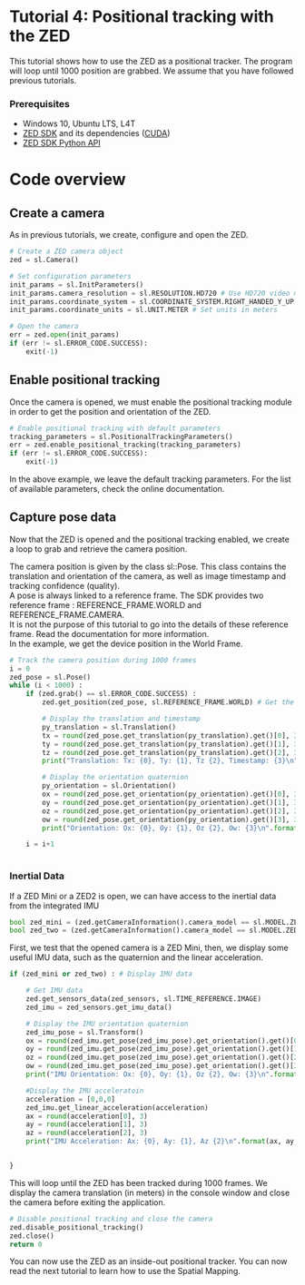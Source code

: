 # Tutorial 4: Positional tracking with the ZED

This tutorial shows how to use the ZED as a positional tracker. The program will loop until 1000 position are grabbed.
We assume that you have followed previous tutorials.

### Prerequisites

- Windows 10, Ubuntu LTS, L4T
- [ZED SDK](https://www.stereolabs.com/developers/) and its dependencies ([CUDA](https://developer.nvidia.com/cuda-downloads))
- [ZED SDK Python API](https://www.stereolabs.com/docs/app-development/python/install/)

# Code overview
## Create a camera

As in previous tutorials, we create, configure and open the ZED. 

```python
# Create a ZED camera object
zed = sl.Camera()

# Set configuration parameters
init_params = sl.InitParameters()
init_params.camera_resolution = sl.RESOLUTION.HD720 # Use HD720 video mode (default fps: 60)
init_params.coordinate_system = sl.COORDINATE_SYSTEM.RIGHT_HANDED_Y_UP # Use a right-handed Y-up coordinate system
init_params.coordinate_units = sl.UNIT.METER # Set units in meters

# Open the camera
err = zed.open(init_params)
if (err != sl.ERROR_CODE.SUCCESS):
    exit(-1)
```

## Enable positional tracking

Once the camera is opened, we must enable the positional tracking module in order to get the position and orientation of the ZED.

```python
# Enable positional tracking with default parameters
tracking_parameters = sl.PositionalTrackingParameters()
err = zed.enable_positional_tracking(tracking_parameters)
if (err != sl.ERROR_CODE.SUCCESS):
    exit(-1)
```

In the above example, we leave the default tracking parameters. For the list of available parameters, check the online documentation.

## Capture pose data

Now that the ZED is opened and the positional tracking enabled, we create a loop to grab and retrieve the camera position.

The camera position is given by the class sl::Pose. This class contains the translation and orientation of the camera, as well as image timestamp and tracking confidence (quality).<br/>
A pose is always linked to a reference frame. The SDK provides two reference frame : REFERENCE_FRAME.WORLD and REFERENCE_FRAME.CAMERA.<br/> It is not the purpose of this tutorial to go into the details of these reference frame. Read the documentation for more information.<br/>
In the example, we get the device position in the World Frame.

```python
# Track the camera position during 1000 frames
i = 0
zed_pose = sl.Pose()
while (i < 1000) :
    if (zed.grab() == sl.ERROR_CODE.SUCCESS) :
        zed.get_position(zed_pose, sl.REFERENCE_FRAME.WORLD) # Get the pose of the left eye of the camera with reference to the world frame

        # Display the translation and timestamp
        py_translation = sl.Translation()
        tx = round(zed_pose.get_translation(py_translation).get()[0], 3)
        ty = round(zed_pose.get_translation(py_translation).get()[1], 3)
        tz = round(zed_pose.get_translation(py_translation).get()[2], 3)
        print("Translation: Tx: {0}, Ty: {1}, Tz {2}, Timestamp: {3}\n".format(tx, ty, tz, zed_pose.timestamp.get_milliseconds()))

        # Display the orientation quaternion
        py_orientation = sl.Orientation()
        ox = round(zed_pose.get_orientation(py_orientation).get()[0], 3)
        oy = round(zed_pose.get_orientation(py_orientation).get()[1], 3)
        oz = round(zed_pose.get_orientation(py_orientation).get()[2], 3)
        ow = round(zed_pose.get_orientation(py_orientation).get()[3], 3)
        print("Orientation: Ox: {0}, Oy: {1}, Oz {2}, Ow: {3}\n".format(ox, oy, oz, ow))

	i = i+1
    

```

### Inertial Data

If a ZED Mini or a ZED2 is open, we can have access to the inertial data from the integrated IMU

```python
bool zed_mini = (zed.getCameraInformation().camera_model == sl.MODEL.ZED_M);
bool zed_two = (zed.getCameraInformation().camera_model == sl.MODEL.ZED2);
```

First, we test that the opened camera is a ZED Mini, then, we display some useful IMU data, such as the quaternion and the linear acceleration.

```python
if (zed_mini or zed_two) : # Display IMU data

    # Get IMU data
    zed.get_sensors_data(zed_sensors, sl.TIME_REFERENCE.IMAGE)
    zed_imu = zed_sensors.get_imu_data()

    # Display the IMU orientation quaternion
    zed_imu_pose = sl.Transform()
    ox = round(zed_imu.get_pose(zed_imu_pose).get_orientation().get()[0], 3)
    oy = round(zed_imu.get_pose(zed_imu_pose).get_orientation().get()[1], 3)
    oz = round(zed_imu.get_pose(zed_imu_pose).get_orientation().get()[2], 3)
    ow = round(zed_imu.get_pose(zed_imu_pose).get_orientation().get()[3], 3)
    print("IMU Orientation: Ox: {0}, Oy: {1}, Oz {2}, Ow: {3}\n".format(ox, oy, oz, ow))

    #Display the IMU acceleratoin
    acceleration = [0,0,0]
    zed_imu.get_linear_acceleration(acceleration)
    ax = round(acceleration[0], 3)
    ay = round(acceleration[1], 3)
    az = round(acceleration[2], 3)
    print("IMU Acceleration: Ax: {0}, Ay: {1}, Az {2}\n".format(ax, ay, az))


}
```

This will loop until the ZED has been tracked during 1000 frames. We display the camera translation (in meters) in the console window and close the camera before exiting the application.

```python
# Disable positional tracking and close the camera
zed.disable_positional_tracking()
zed.close()
return 0
```

You can now use the ZED as an inside-out positional tracker. You can now read the next tutorial to learn how to use the Spatial Mapping.

